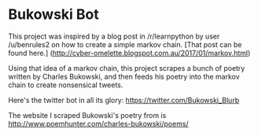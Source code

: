 # Bukowski Bot

This project was inspired by a blog post in /r/learnpython by user /u/benrules2 on how to create a simple markov chain. [That post can be found here.] (http://cyber-omelette.blogspot.com.au/2017/01/markov.html)

Using that idea of a markov chain, this project scrapes a bunch of poetry written by Charles Bukowski, and then feeds his poetry into the markov chain to create nonsensical tweets.

Here's the twitter bot in all its glory: <https://twitter.com/Bukowski_Blurb>

The website I scraped Bukowski's poetry from is <http://www.poemhunter.com/charles-bukowski/poems/>